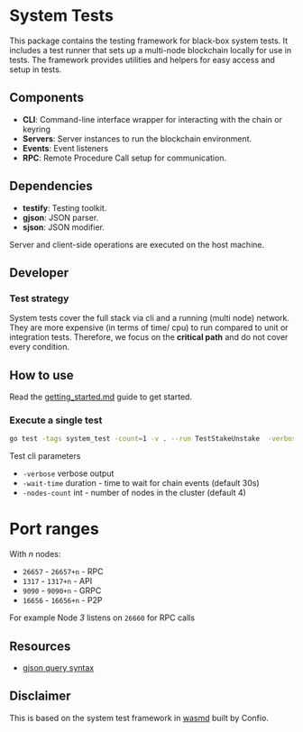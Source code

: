 # System Tests

This package contains the testing framework for black-box system tests. It includes a test runner that sets up a 
multi-node blockchain locally for use in tests. The framework provides utilities and helpers for easy access and 
setup in tests.

## Components

- **CLI**: Command-line interface wrapper for interacting with the chain or keyring
- **Servers**: Server instances to run the blockchain environment.
- **Events**: Event listeners
- **RPC**: Remote Procedure Call setup for communication.

## Dependencies

- **testify**: Testing toolkit.
- **gjson**: JSON parser.
- **sjson**: JSON modifier.

Server and client-side operations are executed on the host machine.

## Developer

### Test strategy

System tests cover the full stack via cli and a running (multi node) network. They are more expensive (in terms of time/ cpu) 
to run compared to unit or integration tests. 
Therefore, we focus on the **critical path** and do not cover every condition.

## How to use

Read the [getting_started.md](../tests/systemtests/getting_started.md) guide to get started.

### Execute a single test

```sh
go test -tags system_test -count=1 -v . --run TestStakeUnstake  -verbose
```

Test cli parameters

* `-verbose` verbose output
* `-wait-time` duration - time to wait for chain events (default 30s)
* `-nodes-count` int - number of nodes in the cluster (default 4)

# Port ranges

With *n* nodes:

* `26657` - `26657+n` - RPC
* `1317` - `1317+n` - API
* `9090` - `9090+n` - GRPC
* `16656` - `16656+n` - P2P

For example Node *3* listens on `26660` for RPC calls

## Resources

* [gjson query syntax](https://github.com/tidwall/gjson#path-syntax)

## Disclaimer

This is based on the system test framework in [wasmd](https://github.com/CosmWasm/wasmd) built by Confio.
